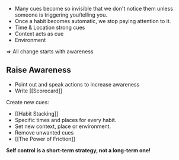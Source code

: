 - Many cues become so invisible that we don't notice them unless someone is triggering you/telling you.
- Once a habit becomes automatic, we stop paying attention to it.
- Time & Location strong cues
- Context acts as cue
- Environment

$\Rightarrow$ All change starts with awareness

## Raise Awareness
- Point out and speak actions to increase awareness
- Write [[Scorecard]] 

Create new cues:
- [[Habit Stacking]] 
- Specific times and places for every habit.
- Set new context, place or environment.
- Remove unwanted cues
- [[The Power of Friction]]


**Self control is a short-term strategy, not a long-term one!** 


